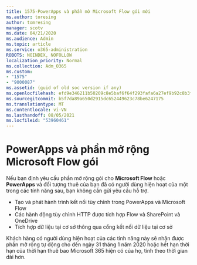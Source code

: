 ```yaml
---
title: 1575-PowerApps và phần mở Microsoft Flow gói mới
ms.author: toresing
author: tomresing
manager: scotv
ms.date: 04/21/2020
ms.audience: Admin
ms.topic: article
ms.service: o365-administration
ROBOTS: NOINDEX, NOFOLLOW
localization_priority: Normal
ms.collection: Adm_O365
ms.custom:
- "1575"
- "9000087"
ms.assetid: (guid of old soc version if any)
ms.openlocfilehash: efd9e346211b50209c8e5baf6f64f293fafa6a27ef9b92c8b3f6fade889307a4
ms.sourcegitcommit: b5f7da89a650d2915dc652449623c78be6247175
ms.translationtype: MT
ms.contentlocale: vi-VN
ms.lasthandoff: 08/05/2021
ms.locfileid: "53960461"
---
```

# <a name="powerapps-and-microsoft-flow-plan-extension"></a>PowerApps và phần mở rộng Microsoft Flow gói

Nếu bạn định yêu cầu phần mở rộng gói cho **Microsoft Flow** hoặc **PowerApps** và đối tượng thuê của bạn đã có người dùng hiện hoạt của một trong các tính năng sau, bạn không cần gửi yêu cầu hỗ trợ.

- Tạo và phát hành trình kết nối tùy chỉnh trong PowerApps và Microsoft Flow
- Các hành động tùy chỉnh HTTP được tích hợp Flow và SharePoint và OneDrive
- Tích hợp dữ liệu tại cơ sở thông qua cổng kết nối dữ liệu tại cơ sở

Khách hàng có người dùng hiện hoạt của các tính năng này sẽ nhận được phần mở rộng tự động cho đến ngày 31 tháng 1 năm 2020 hoặc hết hạn thời hạn của thời hạn thuê bao Microsoft 365 hiện có của họ, tính theo thời gian dài hơn.